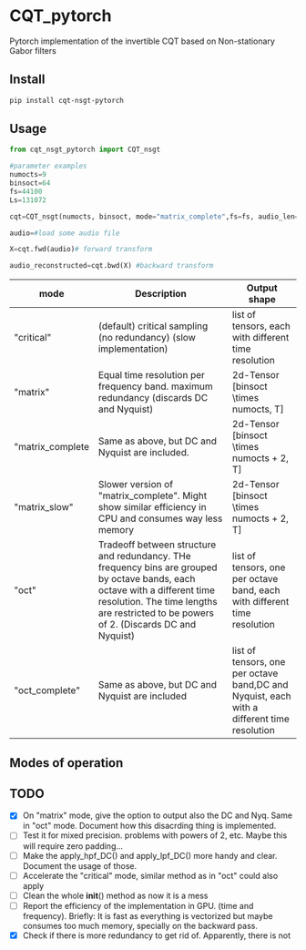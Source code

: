 # CQT_pytorch

Pytorch implementation of the invertible CQT based on Non-stationary Gabor filters

## Install

```bash
pip install cqt-nsgt-pytorch
```
## Usage
```py
from cqt_nsgt_pytorch import CQT_nsgt

#parameter examples
numocts=9 
binsoct=64
fs=44100 
Ls=131072 

cqt=CQT_nsgt(numocts, binsoct, mode="matrix_complete",fs=fs, audio_len=Ls, dtype=torch.float32)

audio=#load some audio file

X=cqt.fwd(audio)# forward transform

audio_reconstructed=cqt.bwd(X) #backward transform

```
mode          | Description  |  Output shape
------------- | ------------- | -------------
"critical"      | (default) critical sampling (no redundancy) (slow implementation) |  list of tensors, each with different time resolution 
"matrix"      |  Equal time resolution per frequency band. maximum redundancy (discards DC and Nyquist) | 2d-Tensor \[binsoct \times numocts, T\]
"matrix_complete  | Same as above, but DC and Nyquist are included.  | 2d-Tensor \[binsoct \times numocts + 2, T\]
"matrix_slow" | Slower version of "matrix_complete". Might show similar efficiency in CPU and consumes way less memory | 2d-Tensor \[binsoct \times numocts + 2, T\]
"oct" | Tradeoff between structure and redundancy. THe frequency bins are grouped by octave bands, each octave with a different time resolution. The time lengths are restricted to be powers of 2. (Discards DC and Nyquist) | list of tensors, one per octave band, each with different time resolution
"oct_complete" | Same as above, but DC and Nyquist are included | list of tensors, one per octave band,DC and Nyquist, each with a different time resolution


## Modes of operation
## TODO
- [x] On "matrix" mode, give the option to output also the DC and Nyq. Same in "oct" mode. Document how this disacrding thing is implemented.
- [ ] Test it for mixed precision. problems with powers of 2, etc. Maybe this will require zero padding...
- [ ] Make the apply_hpf_DC() and apply_lpf_DC() more handy and clear. Document the usage of those.
- [ ] Accelerate the "critical" mode, similar method as in "oct" could also apply
- [ ] Clean the whole __init__() method as now it is a mess
- [ ] Report the efficiency of the implementation in GPU. (time and frequency). Briefly: It is fast as everything is vectorized but maybe consumes too much memory, specially on the backward pass.
- [x] Check if there is more redundancy to get rid of. Apparently, there is not
